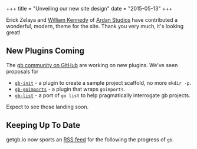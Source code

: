 +++
title = "Unveiling our new site design"
date = "2015-05-13"
+++

Erick Zelaya and [William Kennedy](https://twitter.com/goinggodotnet) of [Ardan Studios](https://www.ardanstudios.com/) have contributed a wonderful, modern, theme for the site. Thank you very much, it's looking great!

<!--more-->

## New Plugins Coming

The [gb community on GitHub](https://github.com/constabulary/gb) are working on new plugins. We've seen proposals for

- [`gb-init`](https://github.com/constabulary/gb/issues/75) - a plugin to create a sample project scaffold, no more `mkdir -p`.
- [`gb-goimports`](https://github.com/constabulary/gb/issues/61) - a plugin that wraps `goimports`.
- [`gb-list`](https://github.com/constabulary/gb/pull/76) - a port of `go list` to help pragmatically interrogate gb projects.

Expect to see those landing soon.

## Keeping Up To Date

getgb.io now sports an [RSS feed](/news/index.xml) for the following the progress of `gb`. 

